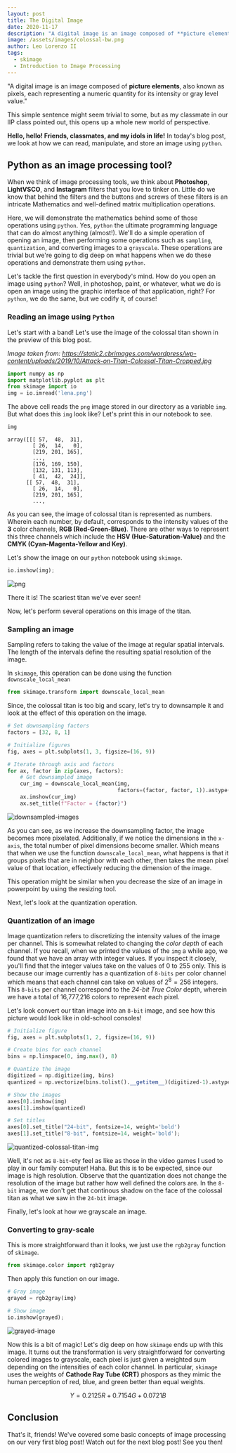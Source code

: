 ```yaml
---
layout: post
title: The Digital Image
date: 2020-11-17
description: "A digital image is an image composed of **picture elements**, also known as pixels, each representing a numeric quantity for its intensity or gray level value."
image: /assets/images/colossal-bw.png
author: Leo Lorenzo II
tags: 
  - skimage
  - Introduction to Image Processing
---
```


"A digital image is an image composed of **picture elements**, also known as pixels, each representing a numeric quantity for its intensity or gray level value."

This simple sentence might seem trivial to some, but as my classmate in our IIP class pointed out, this opens up a whole new world of perspective.

**Hello, hello! Friends, classmates, and my idols in life!** In today's blog post, we look at how we can read, manipulate, and store an image using `python`.

## Python as an image processing tool?

When we think of image processing tools, we think about **Photoshop**, **LightVSCO**, and **Instagram** filters that you love to tinker on. Little do we know that behind the filters and the buttons and screws of these filters is an intricate Mathematics and well-defined matrix multiplication operations.

Here, we will demonstrate the mathematics behind some of those operations using `python`. Yes, `python` the ultimate programming language that can do almost anything (almost!). We'll do a simple operation of opening an image, then performing some operations such as `sampling`, `quantization`, and converting images to a `grayscale`. These operations are trivial but we're going to dig deep on what happens when we do these operations and demonstrate them using `python`.

Let's tackle the first question in everybody's mind. How do you open an image using `python`? Well, in photoshop, paint, or whatever, what we do is open an image using the graphic interface of that application, right? For `python`, we do the same, but we codify it, of course!

### Reading an image using `Python`

Let's start with a band! Let's use the image of the colossal titan shown in the preview of this blog post.

*Image taken from: https://static2.cbrimages.com/wordpress/wp-content/uploads/2019/10/Attack-on-Titan-Colossal-Titan-Cropped.jpg*

```python
import numpy as np
import matplotlib.pyplot as plt
from skimage import io
img = io.imread('lena.png')
```

The above cell reads the `png` image stored in our directory as a variable `img`. But what does this `img` look like? Let's print this in our notebook to see.

```python
img
```

    array([[[ 57,  48,  31],
            [ 26,  14,   0],
            [219, 201, 165],
            ...,
            [176, 169, 150],
            [132, 131, 113],
            [ 41,  42,  24]],
          [[ 57,  48,  31],
            [ 26,  14,   0],
            [219, 201, 165],
            ...,

As you can see, the image of colossal titan is represented as numbers. Wherein each number, by default, corresponds to the intensity values of the **3** color channels, **RGB (Red-Green-Blue)**. There are other ways to represent this three channels which include the **HSV (Hue-Saturation-Value)** and the **CMYK (Cyan-Magenta-Yellow and Key)**.

Let's show the image on our `python` notebook using `skimage`.

```python
io.imshow(img);
```
![png](/assets/images/io.imshow.png)

There it is! The scariest titan we've ever seen!

Now, let's perform several operations on this image of the titan.

### Sampling an image

Sampling refers to taking the value of the image at regular spatial intervals. The length of the intervals define the resulting spatial resolution of the image. 

In `skimage`, this operation can be done using the function `downscale_local_mean`

```python
from skimage.transform import downscale_local_mean
```

Since, the colossal titan is too big and scary, let's try to downsample it and look at the effect of this operation on the image.

```python
# Set downsampling factors
factors = [32, 8, 1]

# Initialize figures
fig, axes = plt.subplots(1, 3, figsize=(16, 9))

# Iterate through axis and factors
for ax, factor in zip(axes, factors):
    # Get downsampled image
    cur_img = downscale_local_mean(img, 
                                   factors=(factor, factor, 1)).astype(int)
    ax.imshow(cur_img)
    ax.set_title(f"Factor = {factor}")
```

![downsampled-images](/assets/images/downsampling.png)

As you can see, as we increase the downsampling factor, the image becomes more pixelated. Additionally, if we notice the dimensions in the `x-axis`, the total number of pixel dimensions become smaller. Which means that when we use the function `downscale_local_mean`, what happens is that it groups pixels that are in neighbor with each other, then takes the mean pixel value of that location, effectively reducing the dimension of the image.

This operation might be similar when you decrease the size of an image in powerpoint by using the resizing tool.

Next, let's look at the quantization operation.

### Quantization of an image
Image quantization refers to discretizing the intensity values of the image per channel. This is somewhat related to changing the *color depth* of each channel. If you recall, when we printed the values of the `img` a while ago, we found that we have an array with integer values. If you inspect it closely, you'll find that the integer values take on the values of 0 to 255 only. This is because our image currently has a quantization of `8-bits` per color channel which means that each channel can take on values of $2^8 = 256$ integers. This `8-bits` per channel correspond to the *24-bit True Color* depth, wherein we have a total of 16,777,216 colors to represent each pixel.

Let's look convert our titan image into an `8-bit` image, and see how this picture would look like in old-school consoles!

```python
# Initialize figure
fig, axes = plt.subplots(1, 2, figsize=(16, 9))

# Create bins for each channel
bins = np.linspace(0, img.max(), 8)

# Quantize the image
digitized = np.digitize(img, bins)
quantized = np.vectorize(bins.tolist().__getitem__)(digitized-1).astype(int)

# Show the images
axes[0].imshow(img)
axes[1].imshow(quantized)

# Set titles
axes[0].set_title("24-bit", fontsize=14, weight='bold')
axes[1].set_title("8-bit", fontsize=14, weight='bold');
```

![quantized-colossal-titan-img](/assets/images/quantized.png)

Well, it's not as `8-bit`-ety feel as like as those in the video games I used to play in our family computer! Haha. But this is to be expected, since our image is high resolution. Observe that the quantization does not change the resolution of the image but rather how well defined the colors are. In the `8-bit` image, we don't get that continous shadow on the face of the colossal titan as what we saw in the `24-bit` image.

Finally, let's look at how we grayscale an image.

### Converting to gray-scale

This is more straightforward than it looks, we just use the `rgb2gray` function of `skimage`.

```python
from skimage.color import rgb2gray
```

Then apply this function on our image.

```python
# Gray image
grayed = rgb2gray(img)

# Show image
io.imshow(grayed);
```

![grayed-image](/assets/images/grayed.png)

Now this is a bit of magic! Let's dig deep on how `skimage` ends up with this image. It turns out the transformation is very straightforward for converting colored images to grayscale, each pixel is just given a weighted sum depending on the intensities of each color channel. In particular, `skimage` uses the weights of **Cathode Ray Tube (CRT)** phospors as they mimic the human perception of red, blue, and green better than equal weights.

$$
Y = 0.2125 R + 0.7154 G + 0.0721 B
$$

## Conclusion

That's it, friends! We've covered some basic concepts of image processing on our very first blog post! Watch out for the next blog post! See you then!